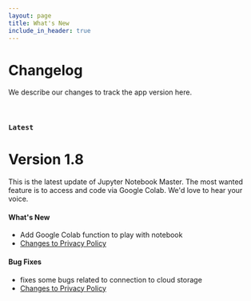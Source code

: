 ```yaml
---
layout: page
title: What's New
include_in_header: true
---
```


# Changelog
We describe our changes to track the app version here.

<br>

### `Latest`
# **Version 1.8**
This is the latest update of Jupyter Notebook Master. The most wanted feature is to access and code via Google Colab. We'd love to hear your voice.

#### What's New
- Add Google Colab function to play with notebook
- [Changes to Privacy Policy](notebook/privacypolicy)

#### Bug Fixes
- fixes some bugs related to connection to cloud storage
- [Changes to Privacy Policy](notebook/privacypolicy)

<br>
